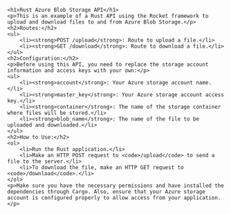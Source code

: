     <h1>Rust Azure Blob Storage API</h1>
    <p>This is an example of a Rust API using the Rocket framework to upload and download files to and from Azure Blob Storage.</p>
    <h2>Routes:</h2>
    <ul>
        <li><strong>POST /upload</strong>: Route to upload a file.</li>
        <li><strong>GET /download</strong>: Route to download a file.</li>
    </ul>
    <h2>Configuration:</h2>
    <p>Before using this API, you need to replace the storage account information and access keys with your own:</p>
    <ul>
        <li><strong>account</strong>: Your Azure storage account name.</li>
        <li><strong>master_key</strong>: Your Azure storage account access key.</li>
        <li><strong>container</strong>: The name of the storage container where files will be stored.</li>
        <li><strong>blob_name</strong>: The name of the file to be uploaded and downloaded.</li>
    </ul>
    <h2>How to Use:</h2>
    <ol>
        <li>Run the Rust application.</li>
        <li>Make an HTTP POST request to <code>/upload</code> to send a file to the server.</li>
        <li>To download the file, make an HTTP GET request to <code>/download</code>.</li>
    </ol>
    <p>Make sure you have the necessary permissions and have installed the dependencies through Cargo. Also, ensure that your Azure storage account is configured properly to allow access from your application.</p>
